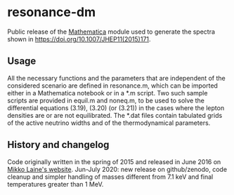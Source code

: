 # resonance-dm
Public release of the [Mathematica](https://www.wolfram.com/mathematica) module used to generate the spectra shown
in https://doi.org/10.1007/JHEP11(2015)171. 

## Usage
All the necessary functions and the parameters that are
independent of the considered scenario are defined in resonance.m, which can
be imported either in a Mathematica notebook or in a *.m script. Two such 
sample scripts are provided in equil.m and noneq.m, to be used to solve the
differential equations (3.19), (3.20) (or (3.21)) in the cases where the lepton
densities are or are not equilibrated.
The *.dat files contain tabulated grids of the active neutrino widths and of the
thermodynamical parameters.

## History and changelog
Code originally written in the spring of 2015 and released in June 2016 on [Mikko Laine's website](http://www.laine.itp.unibe.ch/dmpheno/).
Jun-July 2020: new release on github/zenodo, code cleanup and simpler handling of masses different from 7.1 keV and final temperatures greater than 1 MeV.
